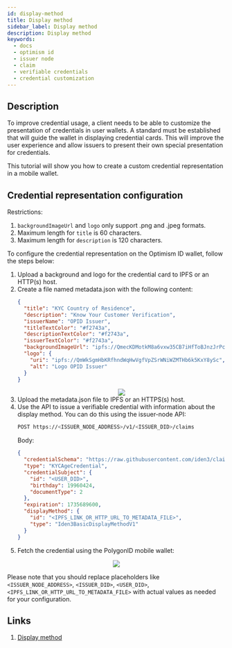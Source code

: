 ```yaml
---
id: display-method
title: Display method
sidebar_label: Display method
description: Display method
keywords:
  - docs
  - optimism id
  - issuer node
  - claim
  - verifiable credentials
  - credential customization
---
```


## Description

To improve credential usage, a client needs to be able to customize the presentation of credentials in user wallets. A standard must be established that will guide the wallet in displaying credential cards. This will improve the user experience and allow issuers to present their own special presentation for credentials.

This tutorial will show you how to create a custom credential representation in a mobile wallet.

## Credential representation configuration

Restrictions:

1. `backgroundImageUrl` and `logo` only support .png and .jpeg formats.
2. Maximum length for `title` is 60 characters.
3. Maximum length for `description` is 120 characters.

To configure the credential representation on the Optimism ID wallet, follow the steps below:

1. Upload a background and logo for the credential card to IPFS or an HTTP(s) host.
1. Create a file named metadata.json with the following content:
   ```json
   {
     "title": "KYC Country of Residence",
     "description": "Know Your Customer Verification",
     "issuerName": "OPID Issuer",
     "titleTextColor": "#f2743a",
     "descriptionTextColor": "#f2743a",
     "issuerTextColor": "#f2743a",
     "backgroundImageUrl": "ipfs://QmecKDMotkM8a6vxw35CB7iHfToBJnzJrPcmA3gHit9jt9",
     "logo": {
       "uri": "ipfs://QmWkSgmHbKRfhndWqHwVgfVpZSrWNiWZMTHb6k5KxY8ySc",
       "alt": "Logo OPID Issuer"
     }
   }
   ```
   <div align="center">
       <img src= {useBaseUrl("img/custom-credential-description.png")} align="center" />
   </div>
1. Upload the metadata.json file to IPFS or an HTTPS(s) host.
1. Use the API to issue a verifiable credential with information about the display method. You can do this using the issuer-node API:
   ```bash
   POST https://<ISSUER_NODE_ADDRESS>/v1/<ISSUER_DID>/claims
   ```
   Body:
   ```json
   {
     "credentialSchema": "https://raw.githubusercontent.com/iden3/claim-schema-vocab/main/schemas/json/KYCAgeCredential-v3.json",
     "type": "KYCAgeCredential",
     "credentialSubject": {
       "id": "<USER_DID>",
       "birthday": 19960424,
       "documentType": 2
     },
     "expiration": 1735689600,
     "displayMethod": {
       "id": "<IPFS_LINK_OR_HTTP_URL_TO_METADATA_FILE>",
       "type": "Iden3BasicDisplayMethodV1"
     }
   }
   ```
1. Fetch the credential using the PolygonID mobile wallet:
<div align="center">
    <img src= {useBaseUrl("img/custom-credential.png")} align="center" />
</div>

Please note that you should replace placeholders like `<ISSUER_NODE_ADDRESS>`, `<ISSUER_DID>`, `<USER_DID>`, `<IPFS_LINK_OR_HTTP_URL_TO_METADATA_FILE>` with actual values as needed for your configuration.

## Links

1. [Display method](https://iden3-communication.io/w3c/display-method/overview)
